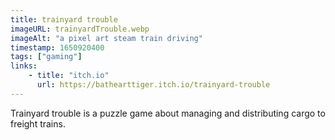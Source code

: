 ```yaml
---
title: trainyard trouble
imageURL: trainyardTrouble.webp
imageAlt: "a pixel art steam train driving"
timestamp: 1650920400
tags: ["gaming"]
links:
    - title: "itch.io"
      url: https://bathearttiger.itch.io/trainyard-trouble
---
```


Trainyard trouble is a puzzle game about managing and distributing cargo to freight trains.
<!--more-->
